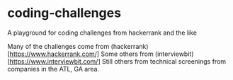 # coding-challenges
A playground for coding challenges from hackerrank and the like

Many of the challenges come from (hackerrank)[https://www.hackerrank.com/]
Some others from (interviewbit)[https://www.interviewbit.com/]
Still others from technical screenings from companies in the ATL, GA area. 
